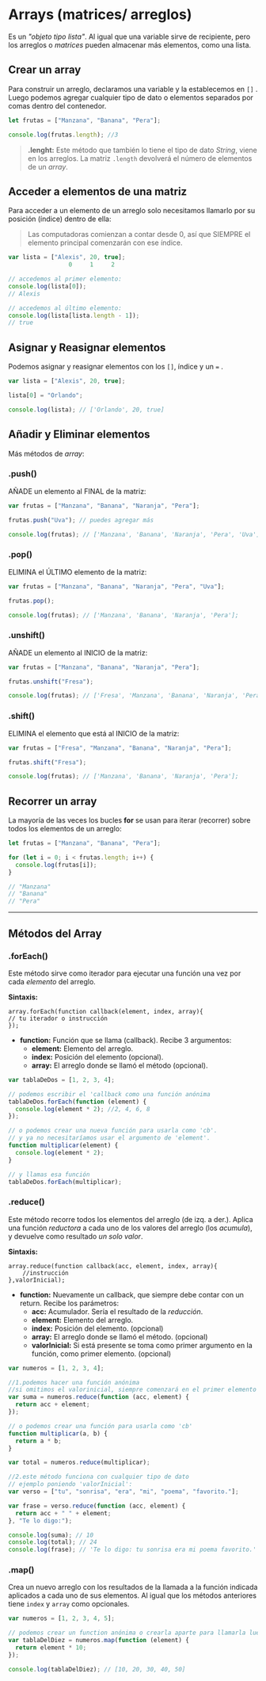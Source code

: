 # Arrays (matrices/ arreglos)

Es un _"objeto tipo lista"_. Al igual que una variable sirve de recipiente, pero los arreglos o _matrices_ pueden almacenar más elementos, como una lista.

## Crear un array

Para construir un arreglo, declaramos una variable y la establecemos en `[]` . Luego podemos agregar cualquier tipo de dato o elementos separados por comas dentro del contenedor.

```js
let frutas = ["Manzana", "Banana", "Pera"];

console.log(frutas.length); //3
```

> **.lenght:** Este método que también lo tiene el tipo de dato _String_, viene en los arreglos. La matriz `.length` devolverá el número de elementos de un _array_.

## Acceder a elementos de una matriz

Para acceder a un elemento de un arreglo solo necesitamos llamarlo por su posición (índice) dentro de ella:

> Las computadoras comienzan a contar desde 0, así que SIEMPRE el elemento principal comenzarán con ese índice.

```js
var lista = ["Alexis", 20, true];
                 0     1     2

// accedemos al primer elemento:
console.log(lista[0]);
// Alexis

// accedemos al último elemento:
console.log(lista[lista.length - 1]);
// true
```

## Asignar y Reasignar elementos

Podemos asignar y reasignar elementos con los `[]`, índice y un `=` .

```js
var lista = ["Alexis", 20, true];

lista[0] = "Orlando";

console.log(lista); // ['Orlando', 20, true]
```

## Añadir y Eliminar elementos

Más métodos de _array_:

### .push()

AÑADE un elemento al FINAL de la matriz:

```js
var frutas = ["Manzana", "Banana", "Naranja", "Pera"];

frutas.push("Uva"); // puedes agregar más

console.log(frutas); // ['Manzana', 'Banana', 'Naranja', 'Pera', 'Uva'];
```

### .pop()

ELIMINA el ÚLTIMO elemento de la matriz:

```js
var frutas = ["Manzana", "Banana", "Naranja", "Pera", "Uva"];

frutas.pop();

console.log(frutas); // ['Manzana', 'Banana', 'Naranja', 'Pera'];
```

### .unshift()

AÑADE un elemento al INICIO de la matriz:

```js
var frutas = ["Manzana", "Banana", "Naranja", "Pera"];

frutas.unshift("Fresa");

console.log(frutas); // ['Fresa', 'Manzana', 'Banana', 'Naranja', 'Pera'];
```

### .shift()

ELIMINA el elemento que está al INICIO de la matriz:

```js
var frutas = ["Fresa", "Manzana", "Banana", "Naranja", "Pera"];

frutas.shift("Fresa");

console.log(frutas); // ['Manzana', 'Banana', 'Naranja', 'Pera'];
```

## Recorrer un array

La mayoría de las veces los bucles **for** se usan para iterar (recorrer) sobre todos los elementos de un arreglo:

```js
let frutas = ["Manzana", "Banana", "Pera"];

for (let i = 0; i < frutas.length; i++) {
  console.log(frutas[i]);
}

// "Manzana"
// "Banana"
// "Pera"
```

---

## Métodos del Array

### .forEach()

Este método sirve como iterador para ejecutar una función una vez por cada _elemento_ del arreglo.

**Sintaxis:**

    array.forEach(function callback(element, index, array){
    // tu iterador o instrucción
    });

- **function:** Función que se llama (callback). Recibe 3 argumentos:
  - **element:** Elemento del arreglo.
  - **index:** Posición del elemento (opcional).
  - **array:** El arreglo donde se llamó el método (opcional).

```js
var tablaDeDos = [1, 2, 3, 4];

// podemos escribir el 'callback como una función anónima
tablaDeDos.forEach(function (element) {
  console.log(element * 2); //2, 4, 6, 8
});

// o podemos crear una nueva función para usarla como 'cb'.
// y ya no necesitaríamos usar el argumento de 'element'.
function multiplicar(element) {
  console.log(element * 2);
}

// y llamas esa función
tablaDeDos.forEach(multiplicar);
```

### .reduce()

Este método recorre todos los elementos del arreglo (de izq. a der.). Aplica una función _reductora_ a cada uno de los valores del arreglo (los _acumula_), y devuelve como resultado _un solo valor_.

**Sintaxis:**

    array.reduce(function callback(acc, element, index, array){
        //instrucción
    },valorInicial);

- **function:** Nuevamente un callback, que siempre debe contar con un return.
  Recibe los parámetros: 
  + **acc:** Acumulador. Sería el resultado de la _reducción_. 
  + **element:** Elemento del arreglo. 
  + **index:** Posición del elemento. (opcional) 
  + **array:** El arreglo donde se llamó el método. (opcional) 
  + **valorInicial:** Si está presente se toma como primer argumento en la función, como primer elemento. (opcional)

```js
var numeros = [1, 2, 3, 4];

//1.podemos hacer una función anónima
//si omitimos el valorinicial, siempre comenzará en el primer elemento del arreglo
var suma = numeros.reduce(function (acc, element) {
  return acc + element;
});

// o podemos crear una función para usarla como 'cb'
function multiplicar(a, b) {
  return a * b;
}

var total = numeros.reduce(multiplicar);

//2.este método funciona con cualquier tipo de dato
// ejemplo poniendo 'valorInicial':
var verso = ["tu", "sonrisa", "era", "mi", "poema", "favorito."];

var frase = verso.reduce(function (acc, element) {
  return acc + " " + element;
}, "Te lo digo:");

console.log(suma); // 10
console.log(total); // 24
console.log(frase); // 'Te lo digo: tu sonrisa era mi poema favorito.'
```

### .map()

Crea un nuevo arreglo con los resultados de la llamada a la función indicada aplicados a cada uno de sus elementos. Al igual que los métodos anteriores tiene `index` y `array` como opcionales.

```js
var numeros = [1, 2, 3, 4, 5];

// podemos crear un function anónima o crearla aparte para llamarla luego
var tablaDelDiez = numeros.map(function (element) {
  return element * 10;
});

console.log(tablaDelDiez); // [10, 20, 30, 40, 50]
```
